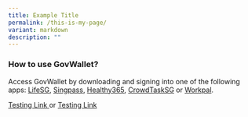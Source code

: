 ```yaml
---
title: Example Title
permalink: /this-is-my-page/
variant: markdown
description: ""
---
```

<h3>How to use GovWallet?</h3>
<p>Access GovWallet by downloading and signing into one of the following
apps: <a href="/products-and-services/for-citizens/digital-services/lifesg/" rel="noopener noreferrer nofollow" target="_blank">LifeSG</a>,
<a href="/products-and-services/for-citizens/digital-services/singpass/" rel="noopener noreferrer nofollow" target="_blank">Singpass</a>, <a href="/products-and-services/for-citizens/health/" rel="noopener noreferrer nofollow" target="_blank">Healthy365</a>,
<a href="/products-and-services/for-citizens/crowdsourcing/crowdtasksg/" rel="noopener noreferrer nofollow" target="_blank">CrowdTaskSG</a> or <a href="https://docs.developer.tech.gov.sg/docs?product=Workpal" rel="noopener noreferrer nofollow" target="_blank">Workpal</a>.</p>
<p></p>
<p><a href="https://staging-lite.d342u3b1x4rrb6.amplifyapp.com/404.html" rel="noopener noreferrer nofollow" target="_blank">Testing Link </a>or
<a href="https://staging-lite.d342u3b1x4rrb6.amplifyapp.com/404.html" rel="noopener noreferrer nofollow" target="_blank">Testing Link</a>
</p>
<h4></h4>
<p></p>